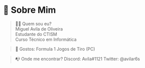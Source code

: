 # 💫 Sobre Mim 

> 🕵🏻️ Quem sou eu? <br />
Miguel Avila de Oliveira <br />
Estudante do CTISM <br />
Curso Técnico em Informática <br />
>

> 👾 Gostos: 
Formula 1 
Jogos de Tiro (PC)
>

> 📭 Onde me encontrar?
Discord: Avila#1121 
Twitter: @avilar6s 
>
